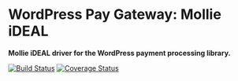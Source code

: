 # WordPress Pay Gateway: Mollie iDEAL

**Mollie iDEAL driver for the WordPress payment processing library.**

[![Build Status](https://travis-ci.org/wp-pay-gateways/mollie.svg?branch=develop)](https://travis-ci.org/wp-pay-gateways/mollie-ideal)
[![Coverage Status](https://coveralls.io/repos/wp-pay-gateways/mollie-ideal/badge.png?branch=develop)](https://coveralls.io/r/wp-pay-gateways/mollie-ideal?branch=develop)
